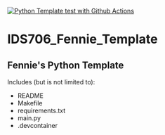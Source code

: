 [![Python Template test with Github Actions](https://github.com/nogibjj/IDS706_Fennie_Template/actions/workflows/main.yml/badge.svg)](https://github.com/nogibjj/IDS706_Fennie_Template/actions/workflows/main.yml)



# IDS706_Fennie_Template
## Fennie's Python Template
Includes (but is not limited to):
- README
- Makefile
- requirements.txt
- main.py
- .devcontainer